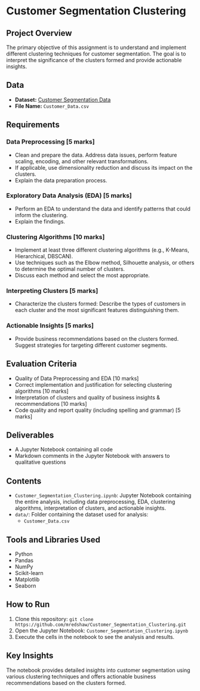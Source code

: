 # Customer Segmentation Clustering

## Project Overview
The primary objective of this assignment is to understand and implement different clustering techniques for customer segmentation. The goal is to interpret the significance of the clusters formed and provide actionable insights.

## Data
- **Dataset:** [Customer Segmentation Data](https://www.kaggle.com/datasets/hashemi221022/customer-segmentation-data/data)
- **File Name:** `Customer_Data.csv`

## Requirements

### Data Preprocessing [5 marks]
- Clean and prepare the data. Address data issues, perform feature scaling, encoding, and other relevant transformations.
- If applicable, use dimensionality reduction and discuss its impact on the clusters.
- Explain the data preparation process.

### Exploratory Data Analysis (EDA) [5 marks]
- Perform an EDA to understand the data and identify patterns that could inform the clustering.
- Explain the findings.

### Clustering Algorithms [10 marks]
- Implement at least three different clustering algorithms (e.g., K-Means, Hierarchical, DBSCAN).
- Use techniques such as the Elbow method, Silhouette analysis, or others to determine the optimal number of clusters.
- Discuss each method and select the most appropriate.

### Interpreting Clusters [5 marks]
- Characterize the clusters formed: Describe the types of customers in each cluster and the most significant features distinguishing them.

### Actionable Insights [5 marks]
- Provide business recommendations based on the clusters formed. Suggest strategies for targeting different customer segments.

## Evaluation Criteria
- Quality of Data Preprocessing and EDA [10 marks]
- Correct implementation and justification for selecting clustering algorithms [10 marks]
- Interpretation of clusters and quality of business insights & recommendations [10 marks]
- Code quality and report quality (including spelling and grammar) [5 marks]

## Deliverables
- A Jupyter Notebook containing all code
- Markdown comments in the Jupyter Notebook with answers to qualitative questions

## Contents
- `Customer_Segmentation_Clustering.ipynb`: Jupyter Notebook containing the entire analysis, including data preprocessing, EDA, clustering algorithms, interpretation of clusters, and actionable insights.
- `data/`: Folder containing the dataset used for analysis:
  - `Customer_Data.csv`

## Tools and Libraries Used
- Python
- Pandas
- NumPy
- Scikit-learn
- Matplotlib
- Seaborn

## How to Run
1. Clone this repository: `git clone https://github.com/mredshaw/Customer_Segmentation_Clustering.git`
2. Open the Jupyter Notebook: `Customer_Segmentation_Clustering.ipynb`
3. Execute the cells in the notebook to see the analysis and results.

## Key Insights
The notebook provides detailed insights into customer segmentation using various clustering techniques and offers actionable business recommendations based on the clusters formed.
